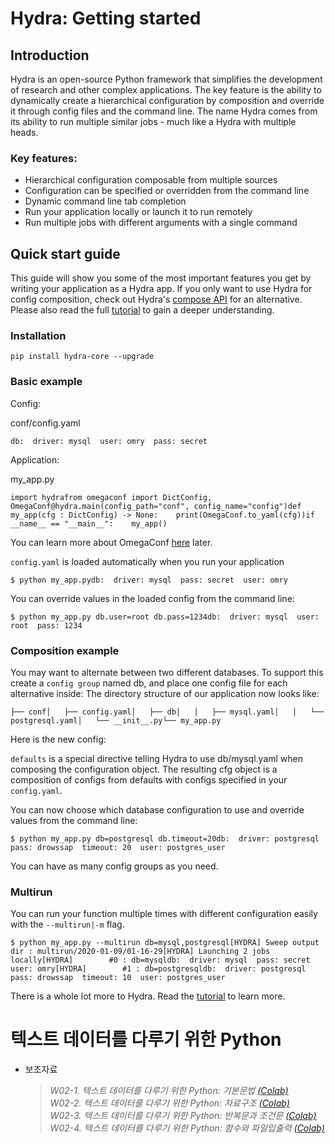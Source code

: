 # Hydra: Getting started

## Introduction[](https://hydra.cc/docs/intro/#introduction "Direct link to heading")

Hydra is an open-source Python framework that simplifies the development of research and other complex applications. The key feature is the ability to dynamically create a hierarchical configuration by composition and override it through config files and the command line. The name Hydra comes from its ability to run multiple similar jobs - much like a Hydra with multiple heads.

### Key features:[](https://hydra.cc/docs/intro/#key-features "Direct link to heading")

-   Hierarchical configuration composable from multiple sources
-   Configuration can be specified or overridden from the command line
-   Dynamic command line tab completion
-   Run your application locally or launch it to run remotely
-   Run multiple jobs with different arguments with a single command

## Quick start guide[](https://hydra.cc/docs/intro/#quick-start-guide "Direct link to heading")

This guide will show you some of the most important features you get by writing your application as a Hydra app. If you only want to use Hydra for config composition, check out Hydra's [compose API](https://hydra.cc/docs/advanced/compose_api/) for an alternative. Please also read the full [tutorial](https://hydra.cc/docs/tutorials/basic/your_first_app/simple_cli/) to gain a deeper understanding.

### Installation[](https://hydra.cc/docs/intro/#installation "Direct link to heading")

```
pip install hydra-core --upgrade
```

### Basic example[](https://hydra.cc/docs/intro/#basic-example "Direct link to heading")

Config:

conf/config.yaml

```
db:  driver: mysql  user: omry  pass: secret
```

Application:

my\_app.py

```
import hydrafrom omegaconf import DictConfig, OmegaConf@hydra.main(config_path="conf", config_name="config")def my_app(cfg : DictConfig) -> None:    print(OmegaConf.to_yaml(cfg))if __name__ == "__main__":    my_app()
```

You can learn more about OmegaConf [here](https://omegaconf.readthedocs.io/en/latest/usage.html#access-and-manipulation) later.

`config.yaml` is loaded automatically when you run your application

```
$ python my_app.pydb:  driver: mysql  pass: secret  user: omry
```

You can override values in the loaded config from the command line:

```
$ python my_app.py db.user=root db.pass=1234db:  driver: mysql  user: root  pass: 1234
```

### Composition example[](https://hydra.cc/docs/intro/#composition-example "Direct link to heading")

You may want to alternate between two different databases. To support this create a `config group` named db, and place one config file for each alternative inside: The directory structure of our application now looks like:

```
├── conf│   ├── config.yaml│   ├── db│   │   ├── mysql.yaml│   │   └── postgresql.yaml│   └── __init__.py└── my_app.py
```

Here is the new config:

`defaults` is a special directive telling Hydra to use db/mysql.yaml when composing the configuration object. The resulting cfg object is a composition of configs from defaults with configs specified in your `config.yaml`.

You can now choose which database configuration to use and override values from the command line:

```
$ python my_app.py db=postgresql db.timeout=20db:  driver: postgresql  pass: drowssap  timeout: 20  user: postgres_user
```

You can have as many config groups as you need.

### Multirun[](https://hydra.cc/docs/intro/#multirun "Direct link to heading")

You can run your function multiple times with different configuration easily with the `--multirun|-m` flag.

```
$ python my_app.py --multirun db=mysql,postgresql[HYDRA] Sweep output dir : multirun/2020-01-09/01-16-29[HYDRA] Launching 2 jobs locally[HYDRA]        #0 : db=mysqldb:  driver: mysql  pass: secret  user: omry[HYDRA]        #1 : db=postgresqldb:  driver: postgresql  pass: drowssap  timeout: 10  user: postgres_user
```

There is a whole lot more to Hydra. Read the [tutorial](https://hydra.cc/docs/tutorials/basic/your_first_app/simple_cli/) to learn more.



# 텍스트 데이터를 다루기 위한 Python

- 보조자료
  > _W02-1. 텍스트 데이터를 다루기 위한 Python: 기본문법 [(Colab)](https://colab.research.google.com/github/fingeredman/text-mining-for-practice/blob/master/practice-note/week_02/W02-1_text-mining-for-practice_python-basic.ipynb)_  
  > _W02-2. 텍스트 데이터를 다루기 위한 Python: 자료구조 [(Colab)](https://colab.research.google.com/github/fingeredman/text-mining-for-practice/blob/master/practice-note/week_02/W02-2_text-mining-for-practice_python-data-structure.ipynb)_  
  > _W02-3. 텍스트 데이터를 다루기 위한 Python: 반복문과 조건문 [(Colab)](https://colab.research.google.com/github/fingeredman/text-mining-for-practice/blob/master/practice-note/week_02/W02-3_text-mining-for-practice_python-conditional%26loop.ipynb)_  
  > _W02-4. 텍스트 데이터를 다루기 위한 Python: 함수와 파일입출력 [(Colab)](https://colab.research.google.com/github/fingeredman/text-mining-for-practice/blob/master/practice-note/week_02/W02-4_text-mining-for-practice_python-function%26file.ipynb)_  